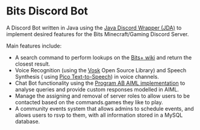 # Bits Discord Bot

A Discord Bot written in Java using the [Java Discord Wrapper (JDA)](https://github.com/DV8FromTheWorld/JDA) to
implement desired features for the Bits Minecraft/Gaming Discord Server.

Main features include:

* A search command to perform lookups on the [Bits+ wiki](https://wiki.plus.bits.team) and return the closest result.
* Voice Recognition (using the [Vosk](https://alphacephei.com/vosk/) Open Source Library) and Speech Synthesis (
  using [Pico Text-to-Speech](https://www.openhab.org/addons/voice/picotts/)) in voice channels.
* Chat Bot functionality using the [Program AB AIML implementation](https://code.google.com/archive/p/program-ab/) to
  analyse queries and provide custom responses modelled in AIML.
* Manage the assigning and removal of server roles to allow users to be contacted based on the commands.games they like
  to play.
* A community events system that allows admins to schedule events, and allows users to rsvp to them, with all
  information stored in a MySQL database.